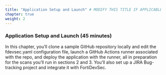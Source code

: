 ```yaml
---
title: "Application Setup and Launch" # MODIFY THIS TITLE IF APPLICABLE
chapter: true
weight: 2
---
```


### Application Setup and Launch (45 minutes)

In this chapter, you’ll clone a sample GitHub repository locally and edit the fdevsec.yaml configuration file, launch a GitHub Actions runner associated with the repo, and deploy the application with the runner, all in preparation for the scans you’ll run in sections 2 and 3. You’ll also set up a JIRA Bug-tracking project and integrate it with FortiDevSec.

